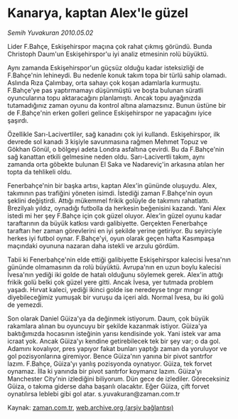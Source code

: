 # Kanarya, kaptan Alex'le güzel

*Semih Yuvakuran 2010.05.02*

<tr><td class="metin" colspan="2" style="padding-top: 20px; padding-left: 5px; ">Lider F.Bahçe, Eskişehirspor maçına çok rahat çıkmış göründü. Bunda Christoph Daum'un Eskişehirspor'u iyi analiz etmesinin rolü büyüktü.</td></tr><tr><td class="metin" colspan="2" style="padding-top: 20px; padding-left: 5px; "><p>Aynı zamanda Eskişehirspor'un güçsüz olduğu kadar isteksizliği de F.Bahçe'nin lehineydi. Bu nedenle konuk takım topa bir türlü sahip olamadı. Aslında Rıza Çalımbay, orta sahayı çok koşan adamlarla kurmuştu. F.Bahçe'ye pas yaptırmamayı düşünmüştü ve boşta bulunan süratli oyuncularına topu aktaracağını planlamıştı. Ancak topu ayağınızda tutamadığınız zaman oyunu da kontrol altına alamazsınız. Bunun üstüne bir de F.Bahçe'nin erken golleri gelince Eskişehirspor ne yapacağını iyice şaşırdı.
<p>Özellikle Sarı-Lacivertliler, sağ kanadını çok iyi kullandı. Eskişehirspor, ilk devrede sol kanadı 3 kişiyle savunmasına rağmen Mehmet Topuz ve Gökhan Gönül, o bölgeyi adeta Londra asfaltına çevirdi. Bu da F.Bahçe'nin sağ kanattan etkili gelmesine neden oldu. Sarı-Lacivertli takım, aynı zamanda orta göbekte bulunan El Saka ve Nadareviç'in arkasına atılan her topta da tehlikeli oldu.
<p>Fenerbahçe'nin bir başka artısı, kaptan Alex'in gününde oluşuydu. Alex, takımının pas trafiğini yöneten isimdi. İstediği zaman F.Bahçe'nin oyun şeklini değiştirdi. Attığı mükemmel frikik golüyle de takımını rahatlattı. Brezilyalı yıldız, oynadığı futbolla da herkesin beğenisini kazandı. Yani Alex istedi mi her şey F.Bahçe için çok güzel oluyor. Alex'in güzel oyunu kadar taraftarının da büyük katkısı vardı galibiyette. Gerçekten Fenerbahçe taraftarı her zaman görevlerini en iyi şekilde yerine getiriyor. Bu seyirciyle herkes iyi futbol oynar. F.Bahçe'yi, oyun olarak geçen hafta Kasımpaşa maçındaki oyununa nazaran daha istekli ve arzulu gördüm.
<p> Tabii ki Fenerbahçe'nin elde ettiği galibiyette Eskişehirspor kalecisi İvesa'nın gününde olmamasının da rolü büyüktü. Avrupa'nın en uzun boylu kalecisi İvesa'nın yediği iki golde de hatalı olduğunu söylemek gerek. Alex'in attığı frikik golü belki çok güzel yere gitti. Ancak İvesa, yer tutmada problem yaşadı. Hırvat kaleci, yediği ikinci golde ise neredeyse tıngır mıngır diyebileceğimiz yumuşak bir vuruşu da içeri aldı. Normal İvesa, bu iki golü de yemezdi.
<p>Son olarak Daniel Güiza'ya da değinmek istiyorum. Daum, çok büyük rakamlara alınan bu oyuncuyu bir şekilde kazanmak istiyor. Güiza'ya baktığımızda hocasının isteğinin yarısı kendisinde yok. Yani istek var ama icraat yok. Ancak Güiza'yı kendine getirebilecek tek bir şey var; o da gol. Adamını kovalıyor, pres yapıyor fakat bunları yaptığı zaman da yoruluyor ve gol pozisyonlarına giremiyor. Bence Güiza'nın yanına bir pivot santrfor lazım. F.Bahçe, Güiza'yı yanlış pozisyonda oynatıyor. Güiza, tek forvet oynamaz. İlla ki yanında bir pivot santrfor koymanız lazım. Güiza'yı Manchester City'nin izlediğini biliyorum. Dün gece de izlediler. Göreceksiniz Güiza, o takıma giderse daha başarılı olacaktır. Eğer Güiza, çift forvet oynatılırsa leblebi gibi gol atar. s.yu­va­ku­ran@za­man.com.tr<br/></p></p></p></p></p></td></tr>

Kaynak: [zaman.com.tr](http://zaman.com.tr/yazar.do?yazino=979518), [web.archive.org (arşiv bağlantısı)](http://web.archive.org/web/20100503143051/http://zaman.com.tr:80/yazar.do?yazino=979518)

